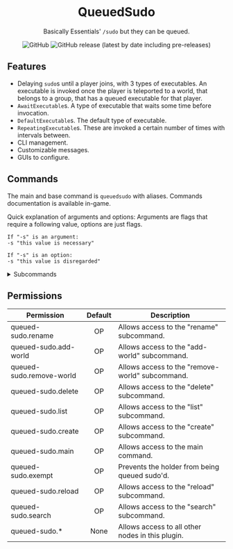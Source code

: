 <div align="center">

# QueuedSudo
Basically Essentials' `/sudo` but they can be queued.

![GitHub](https://img.shields.io/github/license/harulol/queued-sudo?color=red&style=for-the-badge) ![GitHub release (latest by date including pre-releases)](https://img.shields.io/github/v/release/harulol/queued-sudo?color=yellow&include_prereleases&style=for-the-badge)
</div>

## Features
- Delaying `sudo`s until a player joins, with 3 types of executables. An executable is invoked once the player is teleported to a world, that belongs to a group, that has a queued executable for that player.
- `AwaitExecutable`s. A type of executable that waits some time before invocation.
- `DefaultExecutable`s. The default type of executable.
- `RepeatingExecutable`s. These are invoked a certain number of times with intervals between.
- CLI management.
- Customizable messages.
- GUIs to configure.

## Commands
The main and base command is `queuedsudo` with aliases. Commands documentation is available in-game.

Quick explanation of arguments and options: Arguments are flags that require a following value, options are just flags.
```
If "-s" is an argument:
-s "this value is necessary"

If "-s" is an option:
-s "this value is disregarded"
```
<details>
<summary>Subcommands</summary>

- `addworld`: Adds a world or multiple ones to an existing group.
- `create`: Creates a new world group, with a name and attached worlds.
- `delete`: Deletes an existing world group.
- `list`: Lists all registered groups.
- `reload`: Reloads the messages file.
- `removeworld`: Removes a world or multiple ones from an existing group.
- `rename`: Renames an existing group.
- `run`: Queues or runs an executable.
- `search`: Searches for a group.
</details>

## Permissions

| Permission | Default | Description |
|---|:---:|---|
| queued-sudo.rename | OP | Allows access to the "rename" subcommand. |
| queued-sudo.add-world | OP | Allows access to the "add-world" subcommand. |
| queued-sudo.remove-world | OP | Allows access to the "remove-world" subcommand. |
| queued-sudo.delete | OP | Allows access to the "delete" subcommand. |
| queued-sudo.list | OP | Allows access to the "list" subcommand. |
| queued-sudo.create | OP | Allows access to the "create" subcommand. |
| queued-sudo.main | OP | Allows access to the main command. |
| queued-sudo.exempt | OP | Prevents the holder from being queued sudo'd. |
| queued-sudo.reload | OP | Allows access to the "reload" subcommand. |
| queued-sudo.search | OP | Allows access to the "search" subcommand. |
| queued-sudo.* | None | Allows access to all other nodes in this plugin. |